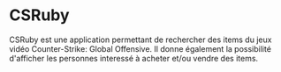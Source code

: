 # CSRuby
CSRuby est une application permettant de rechercher des items du jeux vidéo Counter-Strike: Global Offensive. Il donne également la possibilité d'afficher les personnes interessé à acheter et/ou vendre des items.
